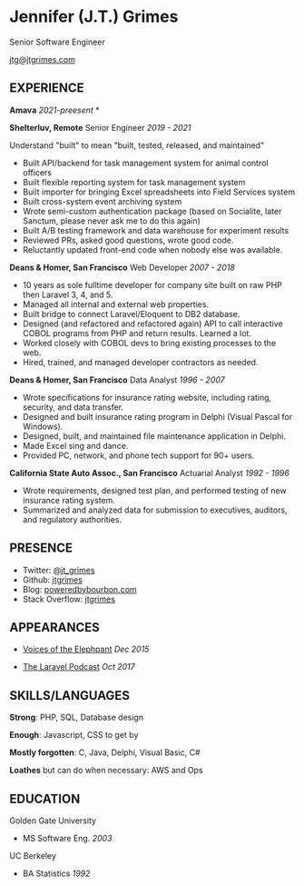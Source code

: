 Jennifer (J.T.) Grimes
======================

Senior Software Engineer

[jtg@jtgrimes.com](mailto:jtg@jtgrimes.com)

EXPERIENCE
----------
**Amava** _2021-preesent_
*

**Shelterluv, Remote** Senior Engineer _2019 - 2021_

Understand "built" to mean "built, tested, released, and maintained"
* Built API/backend for task management system for animal control officers
* Built flexible reporting system for task management system
* Built importer for bringing Excel spreadsheets into Field Services system
* Built cross-system event archiving system
* Wrote semi-custom authentication package (based on Socialite, later Sanctum, please never ask me to do this again)
* Built A/B testing framework and data warehouse for experiment results
* Reviewed PRs, asked good questions, wrote good code.
* Reluctantly updated front-end code when nobody else was available.

**Deans & Homer, San Francisco** Web Developer _2007 - 2018_
* 10 years as sole fulltime developer for company site built on raw PHP then Laravel 3, 4, and 5.
* Managed all internal and external web properties.
* Built bridge to connect Laravel/Eloquent to DB2 database.
* Designed (and refactored and refactored again) API to call interactive COBOL programs from PHP and return results. Learned a lot.
* Worked closely with COBOL devs to bring existing processes to the web.
* Hired, trained, and managed developer contractors as needed.

**Deans & Homer, San Francisco** Data Analyst _1996 - 2007_
* Wrote specifications for insurance rating website, including rating, security, and data transfer.
* Designed and built  insurance rating program in Delphi (Visual Pascal for Windows).
* Designed, built, and maintained file maintenance application in Delphi.
* Made Excel sing and dance.
* Provided PC, network, and phone tech support for 90+ users.

**California State Auto Assoc., San Francisco** Actuarial Analyst _1992 - 1996_
* Wrote requirements, designed test plan, and performed testing of new insurance rating system.
* Summarized and analyzed data for submission to executives, auditors, and regulatory authorities.

PRESENCE
--------
* Twitter: [@jt_grimes](https://twitter.com/jt_grimes/)
* Github: [jtgrimes](https://github.com/jtgrimes)
* Blog: [poweredbybourbon.com](https://poweredbybourbon.com)
* Stack Overflow: [jtgrimes](https://stackoverflow.com/users/1676/j-t-grimes)

APPEARANCES
-----------
* [Voices of the Elephpant](https://voicesoftheelephpant.com/2015/12/29/interview-with-j-t-grimes/) _Dec 2015_

* [The Laravel Podcast](http://www.laravelpodcast.com/74f05992) _Oct 2017_

SKILLS/LANGUAGES
---------
**Strong**: PHP, SQL, Database design

**Enough**: Javascript, CSS to get by

**Mostly forgotten**: C, Java, Delphi, Visual Basic, C#

**Loathes** but can do when necessary: AWS and Ops

EDUCATION
---------
Golden Gate University
* MS Software Eng. _2003_

UC Berkeley
* BA Statistics _1992_
